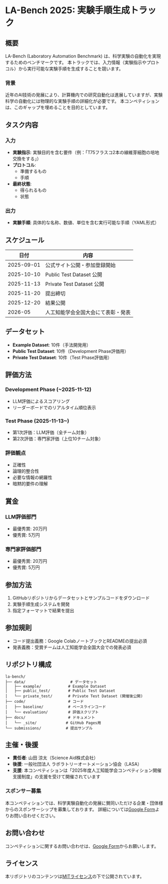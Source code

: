 # LA-Bench 2025: 実験手順生成トラック

## 概要

LA-Bench (Laboratory Automation Benchmark) は、科学実験の自動化を実現するためのベンチマークです。
本トラックでは、入力情報（実験指示やプロトコル）から実行可能な実験手順を生成することを競います。


### 背景

近年のAI技術の発展により、計算機内での研究自動化は進展していますが、実験科学の自動化には物理的な実験手順の詳細化が必要です。
本コンペティションは、このギャップを埋めることを目的としています。

## タスク内容

### 入力
- **実験指示**: 実験目的を含む要件（例：「T75フラスコ2本の線維芽細胞の培地交換をする」）
- **プロトコル**: 
  - 準備するもの
  - 手順
- **最終状態**: 
  - 得られるもの
  - 状態

### 出力
- **実験手順**: 具体的な名称、数値、単位を含む実行可能な手順（YAML形式）

## スケジュール

| 日付 | 内容 |
|------|------|
| 2025-09-01 | 公式サイト公開・参加登録開始 |
| 2025-10-10 | Public Test Dataset 公開 |
| 2025-11-13 | Private Test Dataset 公開 |
| 2025-11-20 | 提出締切 |
| 2025-12-20 | 結果公開 |
| 2026-05 | 人工知能学会全国大会にて表彰・発表 |

## データセット

- **Example Dataset**: 10件（手法開発用）
- **Public Test Dataset**: 10件（Development Phase評価用）
- **Private Test Dataset**: 10件（Test Phase評価用）

## 評価方法

### Development Phase (~2025-11-12)
- LLM評価によるスコアリング
- リーダーボードでのリアルタイム順位表示

### Test Phase (2025-11-13~)
- 第1次評価：LLM評価（全チーム対象）
- 第2次評価：専門家評価（上位10チーム対象）

### 評価観点
- 正確性
- 論理的整合性
- 必要な情報の網羅性
- 暗黙的要件の理解

## 賞金

### LLM評価部門
- 最優秀賞: 20万円
- 優秀賞: 5万円

### 専門家評価部門
- 最優秀賞: 20万円
- 優秀賞: 5万円

## 参加方法

1. GitHubリポジトリからデータセットとサンプルコードをダウンロード
2. 実験手順生成システムを開発
3. 指定フォーマットで結果を提出


## 参加規則
- コード提出義務：Google ColabノートブックとREADMEの提出必須
- 発表義務：受賞チームは人工知能学会全国大会での発表必須


## リポジトリ構成

```
la-bench/
├── data/                    # データセット
│   ├── example/            # Example Dataset
│   ├── public_test/        # Public Test Dataset
│   └── private_test/       # Private Test Dataset (開催後公開)
├── code/                   # コード
│   ├── baseline/           # ベースラインコード
│   └── evaluation/         # 評価スクリプト
├── docs/                   # ドキュメント
│   └── _site/             # GitHub Pages用
└── submissions/           # 提出サンプル
```


## 主催・後援

- **責任者**: 山田 涼太（Science Aid株式会社）
- **後援**: 一般社団法人 ラボラトリーオートメーション協会（LASA）
- **支援**: 本コンペティションは「2025年度人工知能学会コンペティション開催支援制度」の支援を受けて開催されています

### スポンサー募集
本コンペティションでは、科学実験自動化の発展に賛同いただける企業・団体様からのスポンサーシップを募集しております。
詳細については[Google Form](https://docs.google.com/forms/d/e/1FAIpQLSdoJSoDHxWxy7bF7I-rWvs5sTQxtdzGjmAskJm1OzGd-qzkPw/viewform?usp=dialog)よりお問い合わせください。


## お問い合わせ

コンペティションに関するお問い合わせは、[Google Form](https://docs.google.com/forms/d/e/1FAIpQLSdoJSoDHxWxy7bF7I-rWvs5sTQxtdzGjmAskJm1OzGd-qzkPw/viewform?usp=dialog)からお願いします。

## ライセンス

本リポジトリのコンテンツは[MITライセンス](LICENSE)の下で公開されています。
